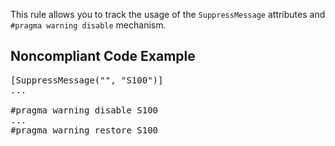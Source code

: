This rule allows you to track the usage of the `SuppressMessage` attributes and `#pragma warning disable` mechanism.

## Noncompliant Code Example

<pre>
[SuppressMessage("", "S100")]
...

#pragma warning disable S100
...
#pragma warning restore S100
</pre>